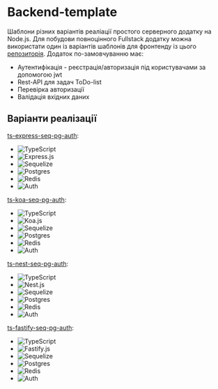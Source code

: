 # Backend-template
Шаблони різних варіантів реаліації простого серверного додатку на Node.js.
Для побудови повноцінного Fullstack додатку можна використати один із варіантів шаблонів для фронтенду із цього [репозиторія](https://github.com/Smaylukk/frontend-template).
Додаток по-замовчуванню має:
* Аутентифікація - реєстрація/авторизація під користувачами за допомогою jwt
* Rest-API для задач ToDo-list
* Перевірка авторизації
* Валідація вхідних даних

## Варіанти реалізації
[ts-express-seq-pg-auth](https://github.com/Smaylukk/backend-template/tree/ts-express-seq-pg-auth):
* ![TypeScript](https://img.shields.io/badge/typescript-%23007ACC.svg?style=for-the-badge&logo=typescript&logoColor=white)
* ![Express.js](https://img.shields.io/badge/express.js-%23404d59.svg?style=for-the-badge&logo=express&logoColor=%2361DAFB)
* ![Sequelize](https://img.shields.io/badge/Sequelize-52B0E7?style=for-the-badge&logo=Sequelize&logoColor=white)
* ![Postgres](https://img.shields.io/badge/postgres-%23316192.svg?style=for-the-badge&logo=postgresql&logoColor=white)
* ![Redis](https://img.shields.io/badge/redis-%23DD0031.svg?style=for-the-badge&logo=redis&logoColor=white)
* ![Auth](https://img.shields.io/badge/Auth-%23DD5431.svg?style=for-the-badge&logo=user&logoColor=white)
  
[ts-koa-seq-pg-auth](https://github.com/Smaylukk/backend-template/tree/ts-koa-seq-pg-auth):
* ![TypeScript](https://img.shields.io/badge/typescript-%23007ACC.svg?style=for-the-badge&logo=typescript&logoColor=white)
* ![Koa.js](https://img.shields.io/badge/koa.js-%234d59.svg?style=for-the-badge&logoColor=%2361DAFB)
* ![Sequelize](https://img.shields.io/badge/Sequelize-52B0E7?style=for-the-badge&logo=Sequelize&logoColor=white)
* ![Postgres](https://img.shields.io/badge/postgres-%23316192.svg?style=for-the-badge&logo=postgresql&logoColor=white)
* ![Redis](https://img.shields.io/badge/redis-%23DD0031.svg?style=for-the-badge&logo=redis&logoColor=white)
* ![Auth](https://img.shields.io/badge/Auth-%23DD5431.svg?style=for-the-badge&logo=user&logoColor=white)

[ts-nest-seq-pg-auth](https://github.com/Smaylukk/backend-template/tree/ts-nest-seq-pg-auth):
* ![TypeScript](https://img.shields.io/badge/typescript-%23007ACC.svg?style=for-the-badge&logo=typescript&logoColor=white)
* ![Nest.js](https://img.shields.io/badge/nestjs-E0234E?style=for-the-badge&logo=nestjs&logoColor=white)
* ![Sequelize](https://img.shields.io/badge/Sequelize-52B0E7?style=for-the-badge&logo=Sequelize&logoColor=white)
* ![Postgres](https://img.shields.io/badge/postgres-%23316192.svg?style=for-the-badge&logo=postgresql&logoColor=white)
* ![Redis](https://img.shields.io/badge/redis-%23DD0031.svg?style=for-the-badge&logo=redis&logoColor=white)
* ![Auth](https://img.shields.io/badge/Auth-%23DD5431.svg?style=for-the-badge&logo=user&logoColor=white)

[ts-fastify-seq-pg-auth](https://github.com/Smaylukk/backend-template/tree/ts-fastify-seq-pg-auth):
* ![TypeScript](https://img.shields.io/badge/typescript-%23007ACC.svg?style=for-the-badge&logo=typescript&logoColor=white)
* ![Fastify.js](https://img.shields.io/badge/fastify-202020?style=for-the-badge&logo=fastify&logoColor=white)
* ![Sequelize](https://img.shields.io/badge/Sequelize-52B0E7?style=for-the-badge&logo=Sequelize&logoColor=white)
* ![Postgres](https://img.shields.io/badge/postgres-%23316192.svg?style=for-the-badge&logo=postgresql&logoColor=white)
* ![Redis](https://img.shields.io/badge/redis-%23DD0031.svg?style=for-the-badge&logo=redis&logoColor=white)
* ![Auth](https://img.shields.io/badge/Auth-%23DD5431.svg?style=for-the-badge&logo=user&logoColor=white)

